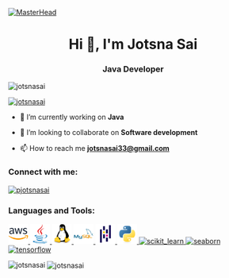 [![MasterHead](https://media-exp1.licdn.com/dms/image/C5616AQGQX2GPPouqTw/profile-displaybackgroundimage-shrink_350_1400/0/1602228813618?e=1671667200&v=beta&t=8GhJyXYXwf5SwYx0sjNjoBfAYMV-_c5tl6n1N1CCTT8)](https://linkedin.com/in/pjotsnasai)

<h1 align="center">Hi 👋, I'm Jotsna Sai</h1>
<h3 align="center">Java Developer</h3>

<p align="left"> <img src="https://komarev.com/ghpvc/?username=jotsnasai&label=Profile%20views&color=0e75b6&style=flat" alt="jotsnasai" /> </p>

<p align="left"> <a href="https://github.com/ryo-ma/github-profile-trophy"><img src="https://github-profile-trophy.vercel.app/?username=jotsnasai" alt="jotsnasai" /></a> </p>

- 🔭 I’m currently working on **Java**

- 👯 I’m looking to collaborate on **Software development**

- 📫 How to reach me **jotsnasai33@gmail.com**

<h3 align="left">Connect with me:</h3>
<p align="left">
<a href="https://linkedin.com/in/pjotsnasai" target="blank"><img align="center" src="https://raw.githubusercontent.com/rahuldkjain/github-profile-readme-generator/master/src/images/icons/Social/linked-in-alt.svg" alt="pjotsnasai" height="30" width="40" /></a>
</p>

<h3 align="left">Languages and Tools:</h3>
<p align="left"> <a href="https://aws.amazon.com" target="_blank" rel="noreferrer"> <img src="https://raw.githubusercontent.com/devicons/devicon/master/icons/amazonwebservices/amazonwebservices-original-wordmark.svg" alt="aws" width="40" height="40"/> </a>  <a href="https://www.java.com" target="_blank" rel="noreferrer"> <img src="https://raw.githubusercontent.com/devicons/devicon/master/icons/java/java-original.svg" alt="java" width="40" height="40"/> </a> <a href="https://www.linux.org/" target="_blank" rel="noreferrer"> <img src="https://raw.githubusercontent.com/devicons/devicon/master/icons/linux/linux-original.svg" alt="linux" width="40" height="40"/> </a> <a href="https://www.mysql.com/" target="_blank" rel="noreferrer"> <img src="https://raw.githubusercontent.com/devicons/devicon/master/icons/mysql/mysql-original-wordmark.svg" alt="mysql" width="40" height="40"/> </a> <a href="https://pandas.pydata.org/" target="_blank" rel="noreferrer"> <img src="https://raw.githubusercontent.com/devicons/devicon/2ae2a900d2f041da66e950e4d48052658d850630/icons/pandas/pandas-original.svg" alt="pandas" width="40" height="40"/> </a> <a href="https://www.python.org" target="_blank" rel="noreferrer"> <img src="https://raw.githubusercontent.com/devicons/devicon/master/icons/python/python-original.svg" alt="python" width="40" height="40"/> </a> <a href="https://scikit-learn.org/" target="_blank" rel="noreferrer"> <img src="https://upload.wikimedia.org/wikipedia/commons/0/05/Scikit_learn_logo_small.svg" alt="scikit_learn" width="40" height="40"/> </a> <a href="https://seaborn.pydata.org/" target="_blank" rel="noreferrer"> <img src="https://seaborn.pydata.org/_images/logo-mark-lightbg.svg" alt="seaborn" width="40" height="40"/> </a> <a href="https://www.tensorflow.org" target="_blank" rel="noreferrer"> <img src="https://www.vectorlogo.zone/logos/tensorflow/tensorflow-icon.svg" alt="tensorflow" width="40" height="40"/> </a> </p>

<p><img align="left" src="https://github-readme-stats.vercel.app/api/top-langs?username=jotsnasai&show_icons=true&locale=en&layout=compact" alt="jotsnasai" /></p>

<p>&nbsp;<img align="center" src="https://github-readme-stats.vercel.app/api?username=jotsnasai&show_icons=true&locale=en" alt="jotsnasai" /></p>

